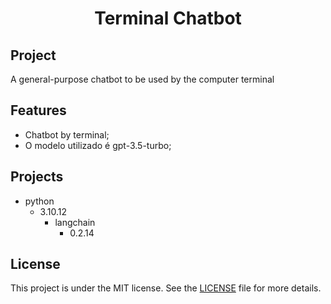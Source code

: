 <h1 align="center">Terminal Chatbot</h1>

## Project

A general-purpose chatbot to be used by the computer terminal

## Features

- Chatbot by terminal;
- O modelo utilizado é gpt-3.5-turbo;

## Projects

- python
    - 3.10.12
        - langchain
            - 0.2.14

## License

This project is under the MIT license. See the [LICENSE](LICENSE.md) file for more details.